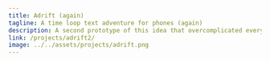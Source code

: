 ```yaml
---
title: Adrift (again)
tagline: A time loop text adventure for phones (again)
description: A second prototype of this idea that overcomplicated everything to the point of losing its original charm in an attempt to get more mechanics I could use for puzzles.
link: /projects/adrift2/
image: ../../assets/projects/adrift.png
---
```

